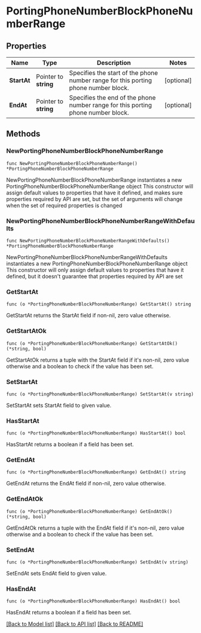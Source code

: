 # PortingPhoneNumberBlockPhoneNumberRange

## Properties

Name | Type | Description | Notes
------------ | ------------- | ------------- | -------------
**StartAt** | Pointer to **string** | Specifies the start of the phone number range for this porting phone number block. | [optional] 
**EndAt** | Pointer to **string** | Specifies the end of the phone number range for this porting phone number block. | [optional] 

## Methods

### NewPortingPhoneNumberBlockPhoneNumberRange

`func NewPortingPhoneNumberBlockPhoneNumberRange() *PortingPhoneNumberBlockPhoneNumberRange`

NewPortingPhoneNumberBlockPhoneNumberRange instantiates a new PortingPhoneNumberBlockPhoneNumberRange object
This constructor will assign default values to properties that have it defined,
and makes sure properties required by API are set, but the set of arguments
will change when the set of required properties is changed

### NewPortingPhoneNumberBlockPhoneNumberRangeWithDefaults

`func NewPortingPhoneNumberBlockPhoneNumberRangeWithDefaults() *PortingPhoneNumberBlockPhoneNumberRange`

NewPortingPhoneNumberBlockPhoneNumberRangeWithDefaults instantiates a new PortingPhoneNumberBlockPhoneNumberRange object
This constructor will only assign default values to properties that have it defined,
but it doesn't guarantee that properties required by API are set

### GetStartAt

`func (o *PortingPhoneNumberBlockPhoneNumberRange) GetStartAt() string`

GetStartAt returns the StartAt field if non-nil, zero value otherwise.

### GetStartAtOk

`func (o *PortingPhoneNumberBlockPhoneNumberRange) GetStartAtOk() (*string, bool)`

GetStartAtOk returns a tuple with the StartAt field if it's non-nil, zero value otherwise
and a boolean to check if the value has been set.

### SetStartAt

`func (o *PortingPhoneNumberBlockPhoneNumberRange) SetStartAt(v string)`

SetStartAt sets StartAt field to given value.

### HasStartAt

`func (o *PortingPhoneNumberBlockPhoneNumberRange) HasStartAt() bool`

HasStartAt returns a boolean if a field has been set.

### GetEndAt

`func (o *PortingPhoneNumberBlockPhoneNumberRange) GetEndAt() string`

GetEndAt returns the EndAt field if non-nil, zero value otherwise.

### GetEndAtOk

`func (o *PortingPhoneNumberBlockPhoneNumberRange) GetEndAtOk() (*string, bool)`

GetEndAtOk returns a tuple with the EndAt field if it's non-nil, zero value otherwise
and a boolean to check if the value has been set.

### SetEndAt

`func (o *PortingPhoneNumberBlockPhoneNumberRange) SetEndAt(v string)`

SetEndAt sets EndAt field to given value.

### HasEndAt

`func (o *PortingPhoneNumberBlockPhoneNumberRange) HasEndAt() bool`

HasEndAt returns a boolean if a field has been set.


[[Back to Model list]](../README.md#documentation-for-models) [[Back to API list]](../README.md#documentation-for-api-endpoints) [[Back to README]](../README.md)


